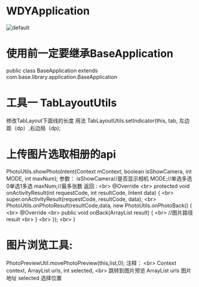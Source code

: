 # WDYApplication
![default](https://cloud.githubusercontent.com/assets/9795249/26715147/1b94607c-47a7-11e7-92dd-81494f8dbc7f.jpeg)
# 使用前一定要继承BaseApplication
public class BaseApplication extends com.base.library.application.BaseApplication 

# 工具一 TabLayoutUtils
修改TabLayout下面线的长度
用法 TabLayoutUtils.setIndicator(this, tab, 左边距（dp）,右边局（dp);
# 上传图片选取相册的api
PhotoUtils.showPhotoIntent(Context mContext, boolean isShowCamera, int MODE, int maxNum);
参数：
isShowCamera//是否显示相机 
MODE;//单选多选0单选1多选 
maxNum;//最多张数
返回 :
\<br> @Override
\<br> protected void onActivityResult(int requestCode, int resultCode, Intent data) {
\<br> super.onActivityResult(requestCode, resultCode, data);
\<br> PhotoUtils.onPhotoResult(resultCode,data, new PhotoUtils.onPhotoBack() {
\<br> @Override
\<br> public void onBack(ArrayList<String> result) {
\<br> //图片路径 result
\<br> }
\<br> });
\<br> }
# 图片浏览工具:
PhotoPreviewUtil.movePhotoPreview(this,list,0);
注释：
\<br> Context context, ArrayList<String> urls, int selected,
\<br> 跳转到图片预览 ArrayList<String> urls 图片地址 selected 选择位置
